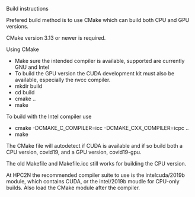 Build instructions

Prefered build method is to use CMake which can build both CPU and GPU
versions.

CMake version 3.13 or newer is required.

Using CMake
 - Make sure the intended compiler is available, supported are currently
   GNU and Intel
 - To build the GPU version the CUDA development kit must also be
   available, especially the nvcc compiler.
 - mkdir build
 - cd build
 - cmake ..
 - make

To build with the Intel compiler use
 - cmake -DCMAKE_C_COMPILER=icc -DCMAKE_CXX_COMPILER=icpc ..
 - make

The CMake file will autodetect if CUDA is available and if so build both
a CPU version, covid19, and a GPU version, covid19-gpu.

The old Makefile and Makefile.icc still works for building the CPU version.

At HPC2N the recommended compiler suite to use is the intelcuda/2019b
module, which contains CUDA, or the intel/2019b moudle for CPU-only
builds. Also load the CMake module after the compiler.

